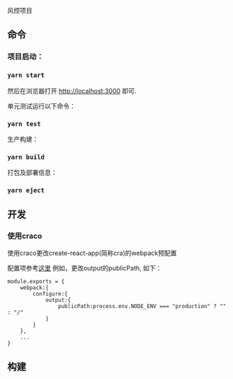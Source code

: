 风控项目

## 命令

### 项目启动：

### `yarn start`

然后在浏览器打开 [http://localhost:3000](http://localhost:3000) 即可.

单元测试运行以下命令：

### `yarn test`

生产构建：

### `yarn build`



打包及部署信息：

### `yarn eject`

## 开发

### 使用craco

使用craco更改create-react-app(简称cra)的webpack预配置

配置项参考[这里](https://github.com/gsoft-inc/craco/blob/master/packages/craco/README.md#configuration-overview)
例如，更改output的publicPath, 如下：
```
module.exports = {
    webpack:{
        configure:{
            output:{
                publicPath:process.env.NODE_ENV === "production" ? "" : "/"
            }
        }
    },
    ...
}
```
## 构建
